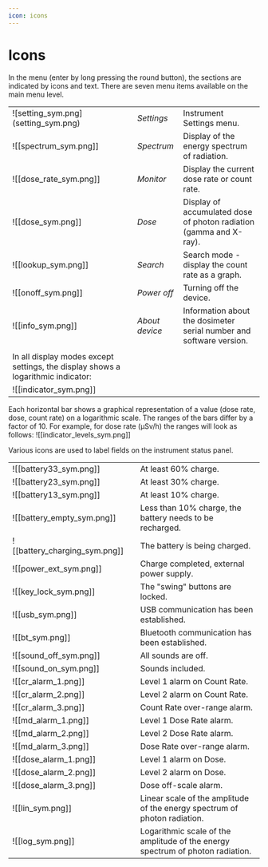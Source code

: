 ```yaml
---
icon: icons
---
```


# Icons

In the menu (enter by long pressing the round button), the sections are indicated by icons and text. There are seven menu items available on the main menu level.

|                                                                                  |   |                |                                                                     |
| -------------------------------------------------------------------------------- | - | -------------- | ------------------------------------------------------------------- |
| !\[setting\_sym.png]\(setting\_sym.png)                                          |   | _Settings_     | Instrument Settings menu.                                           |
| !\[\[spectrum\_sym.png]]                                                         |   | _Spectrum_     | Display of the energy spectrum of radiation.                        |
| !\[\[dose\_rate\_sym.png]]                                                       |   | _Monitor_      | Display the current dose rate or count rate.                        |
| !\[\[dose\_sym.png]]                                                             |   | _Dose_         | Display of accumulated dose of photon radiation (gamma and X-ray).  |
| !\[\[lookup\_sym.png]]                                                           |   | _Search_       | Search mode - display the count rate as a graph.                    |
| !\[\[onoff\_sym.png]]                                                            |   | _Power off_    | Turning off the device.                                             |
| !\[\[info\_sym.png]]                                                             |   | _About device_ | Information about the dosimeter serial number and software version. |
|                                                                                  |   |                |                                                                     |
| In all display modes except settings, the display shows a logarithmic indicator: |   |                |                                                                     |
| !\[\[indicator\_sym.png]]                                                        |   |                |                                                                     |

Each horizontal bar shows a graphical representation of a value (dose rate, dose, count rate) on a logarithmic scale. The ranges of the bars differ by a factor of 10. For example, for dose rate (µSv/h) the ranges will look as follows: !\[\[indicator\_levels\_sym.png]]

Various icons are used to label fields on the instrument status panel.

|                                   |   |                                                                                |
| --------------------------------- | - | ------------------------------------------------------------------------------ |
| !\[\[battery33\_sym.png]]         |   | At least 60% charge.                                                           |
| !\[\[battery23\_sym.png]]         |   | At least 30% charge.                                                           |
| !\[\[battery13\_sym.png]]         |   | At least 10% charge.                                                           |
| !\[\[battery\_empty\_sym.png]]    |   | Less than 10% charge, the battery needs to be recharged.                       |
| !\[\[battery\_charging\_sym.png]] |   | The battery is being charged.                                                  |
| !\[\[power\_ext\_sym.png]]        |   | Charge completed, external power supply.                                       |
| !\[\[key\_lock\_sym.png]]         |   | The "swing" buttons are locked.                                                |
| !\[\[usb\_sym.png]]               |   | USB communication has been established.                                        |
| !\[\[bt\_sym.png]]                |   | Bluetooth communication has been established.                                  |
| !\[\[sound\_off\_sym.png]]        |   | All sounds are off.                                                            |
| !\[\[sound\_on\_sym.png]]         |   | Sounds included.                                                               |
| !\[\[cr\_alarm\_1.png]]           |   | Level 1 alarm on Count Rate.                                                   |
| !\[\[cr\_alarm\_2.png]]           |   | Level 2 alarm on Count Rate.                                                   |
| !\[\[cr\_alarm\_3.png]]           |   | Count Rate over-range alarm.                                                   |
| !\[\[md\_alarm\_1.png]]           |   | Level 1 Dose Rate alarm.                                                       |
| !\[\[md\_alarm\_2.png]]           |   | Level 2 Dose Rate alarm.                                                       |
| !\[\[md\_alarm\_3.png]]           |   | Dose Rate over-range alarm.                                                    |
| !\[\[dose\_alarm\_1.png]]         |   | Level 1 alarm on Dose.                                                         |
| !\[\[dose\_alarm\_2.png]]         |   | Level 2 alarm on Dose.                                                         |
| !\[\[dose\_alarm\_3.png]]         |   | Dose off-scale alarm.                                                          |
| !\[\[lin\_sym.png]]               |   | Linear scale of the amplitude of the energy spectrum of photon radiation.      |
| !\[\[log\_sym.png]]               |   | Logarithmic scale of the amplitude of the energy spectrum of photon radiation. |
